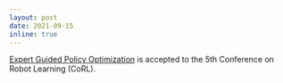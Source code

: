 ```yaml
---
layout: post
date: 2021-09-15
inline: true
---
```


<a href="https://decisionforce.github.io/EGPO/">Expert Guided Policy Optimization</a> is accepted to the 5th Conference on Robot Learning (CoRL).
